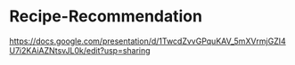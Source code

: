 # Recipe-Recommendation
https://docs.google.com/presentation/d/1TwcdZvvGPquKAV_5mXVrmjGZI4U7i2KAiAZNtsvJL0k/edit?usp=sharing
